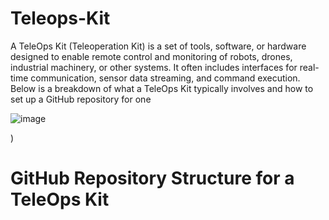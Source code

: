 # Teleops-Kit
A TeleOps Kit (Teleoperation Kit) is a set of tools, software, or hardware designed to enable remote control and monitoring of robots, drones, industrial machinery, or other systems. It often includes interfaces for real-time communication, sensor data streaming, and command execution. Below is a breakdown of what a TeleOps Kit typically involves and how to set up a GitHub repository for one

![image](https://github.com/user-attachments/assets/b8d84fae-be94-431e-a315-a0a29905fe2f)

)

# GitHub Repository Structure for a TeleOps Kit

